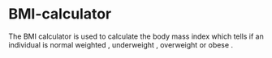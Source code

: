 # BMI-calculator
The BMI calculator is used to calculate the body mass index which tells if an individual is normal weighted , underweight , overweight or obese .
